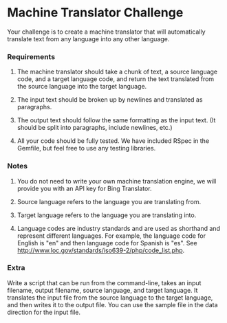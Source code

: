 # Machine Translator Challenge

Your challenge is to create a machine translator that will automatically translate text from any language into any other language.

### Requirements

1. The machine translator should take a chunk of text, a source language code, and a target
language code, and return the text translated from the source language into the target language.

1. The input text should be broken up by newlines and translated as paragraphs.

1. The output text should follow the same formatting as the input text.
(It should be split into paragraphs, include newlines, etc.)

1. All your code should be fully tested. We have included RSpec in the Gemfile, but feel free to use any testing libraries.

### Notes

1. You do not need to write your own machine translation engine, we will provide you with an API key for Bing Translator.

1. Source language refers to the language you are translating from.

1. Target language refers to the language you are translating into.

1. Language codes are industry standards and are used as shorthand and represent different languages. For example, the language code for English is "en" and then language code for Spanish is "es". See http://www.loc.gov/standards/iso639-2/php/code_list.php.

### Extra

Write a script that can be run from the command-line, takes an input filename, output filename,
source language, and target language. It translates the input file from the source language to
the target language, and then writes it to the output file. You can use the sample file in the data direction for the input file.